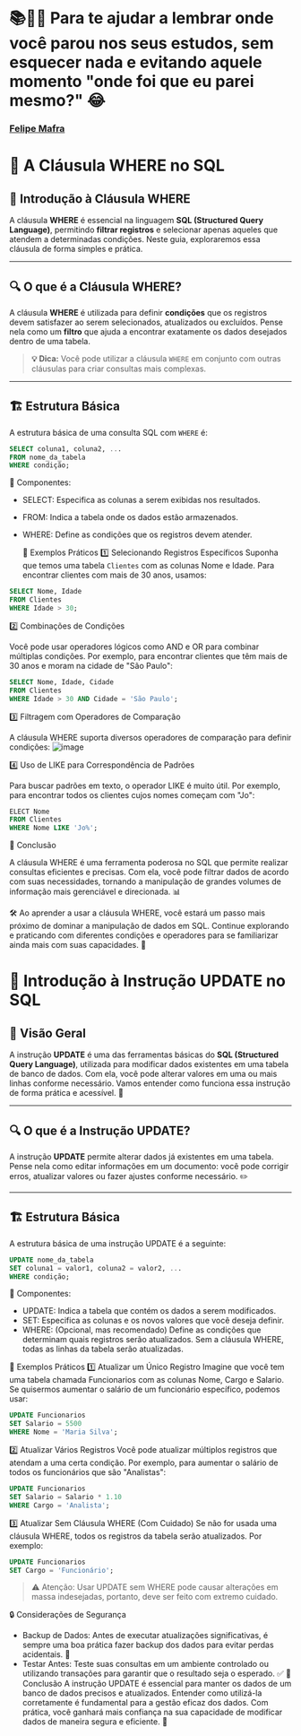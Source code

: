 # 📚🕵️‍♂️ Para te ajudar a lembrar onde você parou nos seus estudos, sem esquecer nada e evitando aquele momento "onde foi que eu parei mesmo?" 😂
### [Felipe Mafra](https://www.udemy.com/share/101WBE3@6giKCTxx0JE6uj8wRjgh_--NG-DvXwlgHkQxXGDwvYO9pm2nZ0_ug1IeGkbsgxzV/0)


# 📌 A Cláusula WHERE no SQL

## 🏁 Introdução à Cláusula WHERE
A cláusula **WHERE** é essencial na linguagem **SQL (Structured Query Language)**, permitindo **filtrar registros** e selecionar apenas aqueles que atendem a determinadas condições. Neste guia, exploraremos essa cláusula de forma simples e prática.

---

## 🔍 O que é a Cláusula WHERE?
A cláusula **WHERE** é utilizada para definir **condições** que os registros devem satisfazer ao serem selecionados, atualizados ou excluídos. Pense nela como um **filtro** que ajuda a encontrar exatamente os dados desejados dentro de uma tabela.

> **💡 Dica:** Você pode utilizar a cláusula `WHERE` em conjunto com outras cláusulas para criar consultas mais complexas.

---

## 🏗️ Estrutura Básica
A estrutura básica de uma consulta SQL com `WHERE` é:

```sql
SELECT coluna1, coluna2, ...
FROM nome_da_tabela
WHERE condição;
```

🔹 Componentes:
 - SELECT: Especifica as colunas a serem exibidas nos resultados.
 - FROM: Indica a tabela onde os dados estão armazenados.
 - WHERE: Define as condições que os registros devem atender.

   📝 Exemplos Práticos
1️⃣ Selecionando Registros Específicos
Suponha que temos uma tabela ``Clientes`` com as colunas Nome e Idade. Para encontrar clientes com mais de 30 anos, usamos:
```sql
SELECT Nome, Idade
FROM Clientes
WHERE Idade > 30;
```
2️⃣ Combinações de Condições

Você pode usar operadores lógicos como AND e OR para combinar múltiplas condições. Por exemplo, para encontrar clientes que têm mais de 30 anos e moram na cidade de "São Paulo":
```sql
SELECT Nome, Idade, Cidade
FROM Clientes
WHERE Idade > 30 AND Cidade = 'São Paulo';
```
3️⃣ Filtragem com Operadores de Comparação

A cláusula WHERE suporta diversos operadores de comparação para definir condições:
![image](https://github.com/user-attachments/assets/21d43a07-5cec-417d-9158-f5de91c0fbcd)

4️⃣ Uso de LIKE para Correspondência de Padrões

Para buscar padrões em texto, o operador LIKE é muito útil. Por exemplo, para encontrar todos os clientes cujos nomes começam com "Jo":
```sql
ELECT Nome
FROM Clientes
WHERE Nome LIKE 'Jo%';
```
🎯 Conclusão

A cláusula WHERE é uma ferramenta poderosa no SQL que permite realizar consultas eficientes e precisas. Com ela, você pode filtrar dados de acordo com suas necessidades, tornando a manipulação de grandes volumes de informação mais gerenciável e direcionada. 📊

🛠️ Ao aprender a usar a cláusula WHERE, você estará um passo mais próximo de dominar a manipulação de dados em SQL. Continue explorando e praticando com diferentes condições e operadores para se familiarizar ainda mais com suas capacidades. 🚀

# 🔄 Introdução à Instrução UPDATE no SQL

## 🏁 Visão Geral

A instrução **UPDATE** é uma das ferramentas básicas do **SQL (Structured Query Language)**, utilizada para modificar dados existentes em uma tabela de banco de dados. Com ela, você pode alterar valores em uma ou mais linhas conforme necessário. Vamos entender como funciona essa instrução de forma prática e acessível. 🚀

---

## 🔍 O que é a Instrução UPDATE?

A instrução **UPDATE** permite alterar dados já existentes em uma tabela. Pense nela como editar informações em um documento: você pode corrigir erros, atualizar valores ou fazer ajustes conforme necessário. ✏️

---

## 🏗️ Estrutura Básica

A estrutura básica de uma instrução UPDATE é a seguinte:

```sql
UPDATE nome_da_tabela
SET coluna1 = valor1, coluna2 = valor2, ...
WHERE condição;
```

🔹 Componentes:
 - UPDATE: Indica a tabela que contém os dados a serem modificados.
 - SET: Especifica as colunas e os novos valores que você deseja definir.
 - WHERE: (Opcional, mas recomendado) Define as condições que determinam quais registros serão atualizados. Sem a cláusula WHERE, todas as linhas da tabela serão atualizadas.

📝 Exemplos Práticos
1️⃣ Atualizar um Único Registro
Imagine que você tem uma tabela chamada Funcionarios com as colunas Nome, Cargo e Salario. Se quisermos aumentar o salário de um funcionário específico, podemos usar:
```sql
UPDATE Funcionarios
SET Salario = 5500
WHERE Nome = 'Maria Silva';
```
2️⃣ Atualizar Vários Registros
Você pode atualizar múltiplos registros que atendam a uma certa condição. Por exemplo, para aumentar o salário de todos os funcionários que são "Analistas":
```sql
UPDATE Funcionarios
SET Salario = Salario * 1.10
WHERE Cargo = 'Analista';
```
3️⃣ Atualizar Sem Cláusula WHERE (Com Cuidado)
Se não for usada uma cláusula WHERE, todos os registros da tabela serão atualizados. Por exemplo:
```sql
UPDATE Funcionarios
SET Cargo = 'Funcionário';
```
> ⚠️ Atenção: Usar UPDATE sem WHERE pode causar alterações em massa indesejadas, portanto, deve ser feito com extremo cuidado.

🔒 Considerações de Segurança
 - Backup de Dados: Antes de executar atualizações significativas, é sempre uma boa prática fazer backup dos dados para evitar perdas acidentais. 💾
 - Testar Antes: Teste suas consultas em um ambiente controlado ou utilizando transações para garantir que o resultado seja o esperado. ✅
🎯 Conclusão
A instrução UPDATE é essencial para manter os dados de um banco de dados precisos e atualizados. Entender como utilizá-la corretamente é fundamental para a gestão eficaz dos dados. Com prática, você ganhará mais confiança na sua capacidade de modificar dados de maneira segura e eficiente. 🚀



























